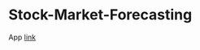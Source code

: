 # Stock-Market-Forecasting
App [link](https://rimpledabas-stock-market-forecasting-app-eyv8kz.streamlit.app/)